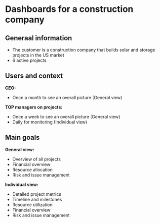 # Dashboards for a construction company

## Generaal information
- The customer is a construction company that builds solar and storage projects in the US market
- 6 active projects

## Users and context
**CEO:**
- Once a month to see an overall picture (General view)

**TOP managers on projects:**
- Once a week to see an overall picture (General view)
- Daily for monitoring (Individual view)

## Main goals
**General view:**
- Overview of all projects
- Financial overview
- Resource allocation
- Risk and issue management

**Individual view:**
- Detailed project metrics
- Timeline and milestones
- Resource utilization
- Financial overview
- Risk and issue management
